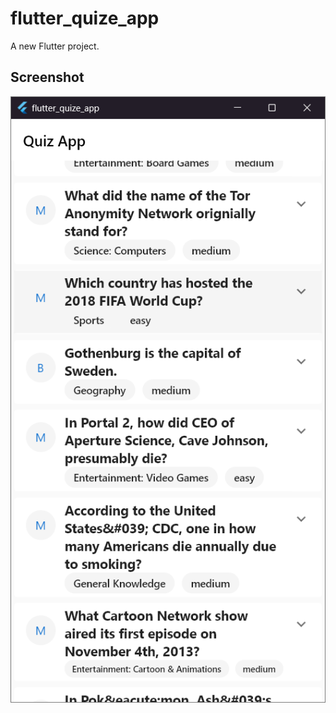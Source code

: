# flutter_quize_app

A new Flutter project.

## Screenshot

![Quiz image](https://raw.githubusercontent.com/karishma-bhoyar/quiz-app-project/main/Screenshot%202023-10-02%20153833.png)

